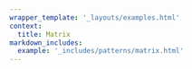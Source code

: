 ```yaml
---
wrapper_template: '_layouts/examples.html'
context:
  title: Matrix
markdown_includes:
  example: '_includes/patterns/matrix.html'
---
```

